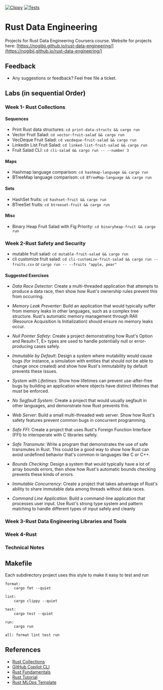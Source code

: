 [![Clippy](https://github.com/nogibjj/rust-data-engineering/actions/workflows/lint.yml/badge.svg)](https://github.com/nogibjj/rust-data-engineering/actions/workflows/lint.yml)
[![Tests](https://github.com/nogibjj/rust-data-engineering/actions/workflows/tests.yml/badge.svg)](https://github.com/nogibjj/rust-data-engineering/actions/workflows/tests.yml)


# Rust Data Engineering

Projects for Rust Data Engineering Coursera course.
Website for projects here: [https://nogibjj.github.io/rust-data-engineering/](https://nogibjj.github.io/rust-data-engineering/)


## Feedback

* Any suggestions or feedback?  Feel free file a ticket.

## Labs (in sequential Order)

### Week 1- Rust Collections

#### Sequences

* Print Rust data structures:  `cd print-data-structs && cargo run`
* Vector Fruit Salad:  `cd vector-fruit-salad && cargo run`
* VecDeque Fruit Salad: `cd vecdeque-fruit-salad && cargo run`
* Linkedin List Fruit Salad: `cd linked-list-fruit-salad && cargo run`
* Fruit Salad CLI: `cd cli-salad && cargo run -- --number 3`

#### Maps

* Hashmap language comparison: `cd hashmap-language && cargo run`
* BTreeMap language comparison: `cd BTreeMap-language && cargo run`

#### Sets

* HashSet fruits:  `cd hashset-fruit && cargo run`
* BTreeSet fruits: `cd btreeset-fruit && cargo run`

#### Misc

* Binary Heap Fruit Salad with Fig Priority: `cd binaryheap-fruit && cargo run`

### Week 2-Rust Safety and Security 

* mutable fruit salad:  `cd mutable-fruit-salad && cargo run`
* cli customize fruit salad: `cd cli-customize-fruit-salad && cargo run -- fruits.csv` or `cargo run -- --fruits "apple, pear"`

#### Suggested Exercises

* _Data Race Detector_: Create a multi-threaded application that attempts to produce a data race, then show how Rust's ownership rules prevent this from occurring.

* _Memory Leak Preventer_: Build an application that would typically suffer from memory leaks in other languages, such as a complex tree structure. Rust's automatic memory management through RAII (Resource Acquisition Is Initialization) should ensure no memory leaks occur.

* _Null Pointer Safety_: Create a project demonstrating how Rust's Option<T> and Result<T, E> types are used to handle potentially null or error-producing cases safely.

* _Immutable by Default_: Design a system where mutability would cause bugs (for instance, a simulation with entities that should not be able to change once created) and show how Rust's immutability by default prevents these issues.

* _System with Lifetimes_: Show how lifetimes can prevent use-after-free bugs by building an application where objects have distinct lifetimes that must be enforced.

* _No Segfault System_: Create a project that would usually segfault in other languages, and demonstrate how Rust prevents this.

* _Web Server_: Build a small multi-threaded web server. Show how Rust's safety features prevent common bugs in concurrent programming.

* _Safe FFI_: Create a project that uses Rust's Foreign Function Interface (FFI) to interoperate with C libraries safely.

* _Safe Transmute_: Write a program that demonstrates the use of safe transmutes in Rust. This could be a good way to show how Rust can avoid undefined behavior that's common in languages like C or C++.

* _Bounds Checking_: Design a system that would typically have a lot of array bounds errors, then show how Rust's automatic bounds checking prevents these kinds of errors.

* _Immutable Concurrency_: Create a project that takes advantage of Rust's ability to share immutable data among threads without data races.

* _Command Line Application_: Build a command-line application that processes user input. Use Rust's strong type system and pattern matching to handle different types of input safely and cleanly

### Week 3-Rust Data Engineering Libraries and Tools

### Week 4-Rust


### Technical Notes

## Makefile

Each subdirectory project uses this style to make it easy to test and run

```
format:
	cargo fmt --quiet

lint:
	cargo clippy --quiet

test:
	cargo test --quiet

run:
	cargo run 

all: format lint test run
```


## References

* [Rust Collections](https://doc.rust-lang.org/std/collections/index.html)
* [GitHub Copilot CLI](https://www.npmjs.com/package/@githubnext/github-copilot-cli)
* [Rust Fundamentals](https://github.com/alfredodeza/rust-fundamentals)
* [Rust Tutorial](https://nogibjj.github.io/rust-tutorial/)
* [Rust MLOps Template](https://github.com/nogibjj/mlops-template)